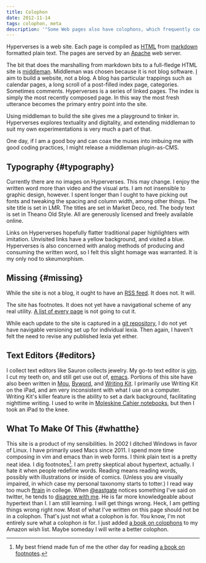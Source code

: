 ```yaml
---
title: Colophon
date: 2012-11-14
tags: colophon, meta
description: '"Some Web pages also have colophons, which frequently contain (X)HTML, CSS, or usability standards compliance information and links to Web site validation tests."'
---
```


Hyperverses is a web site. Each page is compiled as [HTML](http://www.w3.org/html/) from [markdown](http://daringfireball.net/projects/markdown/) formatted plain text. The pages are served by an [Apache](http://httpd.apache.org) web server. 

The bit that does the marshalling from markdown bits to a full-fledge HTML site is [middleman](http://middlemanapp.com). Middleman was chosen because it is not blog software. [I](http://pfhawkins.com) aim to build a website, not a blog. A blog has particular trappings such as calendar pages, a long scroll of a post-filled index page, categories. Sometimes comments. Hyperverses is a series of linked pages. The index is simply the most recently composed page. In this way the most fresh utterance becomes the primary entry point into the site.

Using middleman to build the site gives me a playground to tinker in. Hyperverses explores textuality and digitality, and extending middleman to suit my own experimentations is very much a part of that.

One day, if I am a good boy and can coax the muses into imbuing me with good coding practices, I might release a middleman plugin-as-CMS.

## Typography {#typography}

Currently there are no images on Hyperverses. This may change. I enjoy the written word more than video and the visual arts. I am not insensible to graphic design, however. I spent longer than I ought to have picking out fonts and tweaking the spacing and column width, among other things. The site title is set in LMR. The titles are set in Market Deco, red. The body text is set in Theano Old Style. All are generously licensed and freely available online.

Links on Hyperverses hopefully flatter traditional paper highlighters with imitation. Unvisited links have a yellow background, and visited a blue. Hyperverses is also concerned with analog methods of producing and consuming the written word, so I felt this slight homage was warranted. It is my only nod to skeumorphism.

## Missing {#missing}

While the site is not a blog, it ought to have an [RSS feed](http://www.whatisrss.com). It does not. It will.

The site has footnotes. It does not yet have a navigational scheme of any real utility. [A list of every page](http://hypervers.es/biglist.html) is not going to cut it.

While each update to the site is captured in a [git repository](https://github.com/pfhawkins/hyperverses-site), I do not yet have navigable versioning set up for individual lexia. Then again, I haven't felt the need to revise any published lexia yet either.

## Text Editors {#editors}

I collect text editors like Sauron collects jewelry. My go-to text editor is [vim](http://www.vim.org). I cut my teeth on, and still get use out of, [emacs](http://www.gnu.org/software/emacs/). Portions of this site have also been written in [Mou](http://mouapp.com), [Byword](http://bywordapp.com), and [Writing Kit](https://itunes.apple.com/us/app/writing-kit-research-write/id426208994?mt=8). I primarily use Writing Kit on the iPad, and am very inconsistent with what I use on a computer. Writing Kit's killer feature is the ability to set a dark background, facilitating nighttime writing. I used to write in [Moleskine Cahier notebooks](http://www.amazon.com/gp/product/8883704940/ref=as_li_ss_tl?ie=UTF8&camp=1789&creative=390957&creativeASIN=8883704940&linkCode=as2&tag=phawkcom-20), but then I took an iPad to the knee. 

## What To Make Of This {#whatthe}

This site is a product of my sensibilities. In 2002 I ditched Windows in favor of Linux. I have primarily used Macs since 2011. I spend more time composing in vim and emacs than in web forms. I think plain text is a pretty neat idea. I dig footnotes[^dig-it]. I am pretty skeptical about hypertext, actually. I hate it when people redefine words. Reading means reading words, possibly with illustrations or inside of comics. (Unless you are visually impaired, in which case my personal taxonomy starts to totter.) I read way too much [ftrain](http://www.ftrain.com) in college. When [@eastgate](http://twitter.com/eastgate) notices something I've said on twitter, he tends to [disagree with me](http://twitter.com/eastgate/status/259712311189721088). He is far more knowledgeable about hypertext than I. I am still learning. I will get things wrong. Heck, I am getting things wrong right now. Most of what I've written on this page should not be in a colophon. That's just not what a colophon is for. You know, I'm not entirely sure what a colophon *is* for. I just added [a book on colophons](http://www.amazon.com/gp/product/1178571610/ref=as_li_ss_tl?ie=UTF8&camp=1789&creative=390957&creativeASIN=1178571610&linkCode=as2&tag=phawkcom-20) to my Amazon wish list. Maybe someday I will write a better colophon.

[^dig-it]: My best friend made fun of me the other day for reading [a book on footnotes](http://www.amazon.com/gp/product/0674307607/ref=as_li_ss_tl?ie=UTF8&camp=1789&creative=390957&creativeASIN=0674307607&linkCode=as2&tag=phawkcom-20).
